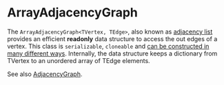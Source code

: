 # ArrayAdjacencyGraph

The ```ArrayAdjacencyGraph<TVertex, TEdge>```, also known as [adjacency list](http://en.wikipedia.org/wiki/Adjacency_list) provides an efficient  **readonly** data structure to access the out edges of a vertex. This class is `serializable`, `cloneable` and [can be constructed in many different ways](Creating-Graphs.md). Internally, the data structure keeps a dictionary from TVertex to an unordered array of TEdge elements.

See also [AdjacencyGraph](AdjacencyGraph.md).